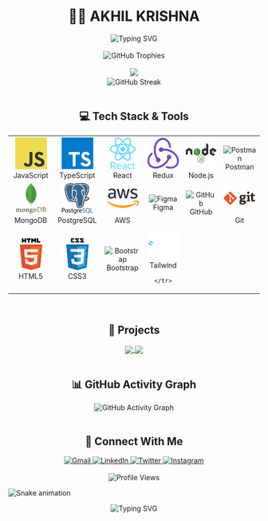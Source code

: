 # <div align="center">👨‍💻 AKHIL KRISHNA</div>

<div align="center">
  <img src="https://readme-typing-svg.herokuapp.com/?lines=MERN+Stack+Developer;Full+Stack+Engineer;Web+Development+Enthusiast&center=true&width=500&height=50&duration=3000&pause=1000" alt="Typing SVG">
</div>

<br>

<div align="center">
  <img src="https://github-profile-trophy.vercel.app/?username=your-github-username&theme=onestar&column=7&margin-w=15&margin-h=15" alt="GitHub Trophies" />
</div>

<br>

<div align="center">
  <a href="https://github.com/your-github-username">
    <img height="180em" src="https://github-readme-stats.vercel.app/api?username=your-github-username&show_icons=true&theme=tokyonight&include_all_commits=true&count_private=true"/>
<!--     <img height="180em" src="https://github-readme-stats.vercel.app/api/top-langs/?username=your-github-username&layout=compact&langs_count=7&theme=tokyonight"/> -->
  </a>
</div>

<div align="center">
  <img src="https://github-readme-streak-stats.herokuapp.com/?user=your-github-username&theme=tokyonight" alt="GitHub Streak" />
</div>

<br>

## <div align="center">💻 Tech Stack & Tools</div>

<div align="center">
  <table>
    <tr>
      <td align="center" width="96">
        <img src="https://raw.githubusercontent.com/devicons/devicon/master/icons/javascript/javascript-original.svg" alt="JavaScript" width="65" height="65" />
        <br>JavaScript
      </td>
      <td align="center" width="96">
        <img src="https://raw.githubusercontent.com/devicons/devicon/master/icons/typescript/typescript-original.svg" alt="TypeScript" width="65" height="65" />
        <br>TypeScript
      </td>
      <td align="center" width="96">
        <img src="https://raw.githubusercontent.com/devicons/devicon/master/icons/react/react-original-wordmark.svg" alt="React" width="65" height="65" />
        <br>React
      </td>
      <td align="center" width="96">
        <img src="https://raw.githubusercontent.com/devicons/devicon/master/icons/redux/redux-original.svg" alt="Redux" width="65" height="65" />
        <br>Redux
      </td>
      <td align="center" width="96">
        <img src="https://raw.githubusercontent.com/devicons/devicon/master/icons/nodejs/nodejs-original-wordmark.svg" alt="Node.js" width="65" height="65" />
        <br>Node.js
      </td>
<td align="center" width="96">
        <img src="https://www.vectorlogo.zone/logos/getpostman/getpostman-icon.svg" alt="Postman" width="65" height="65" />
        <br>Postman
      </td>
    </tr>
    <tr>
      <td align="center" width="96">
        <img src="https://raw.githubusercontent.com/devicons/devicon/master/icons/mongodb/mongodb-original-wordmark.svg" alt="MongoDB" width="65" height="65" />
        <br>MongoDB
      </td>
      <td align="center" width="96">
        <img src="https://raw.githubusercontent.com/devicons/devicon/master/icons/postgresql/postgresql-original-wordmark.svg" alt="PostgreSQL" width="65" height="65" />
        <br>PostgreSQL
      </td>
      <td align="center" width="96">
        <img src="https://raw.githubusercontent.com/devicons/devicon/master/icons/amazonwebservices/amazonwebservices-original-wordmark.svg" alt="AWS" width="65" height="65" />
        <br>AWS
      </td>
      <td align="center" width="96">
        <img src="https://www.vectorlogo.zone/logos/figma/figma-icon.svg" alt="Figma" width="65" height="65" />
        <br>Figma
      </td>
      <td align="center" width="96">
        <img src="https://github.githubassets.com/assets/GitHub-Mark-ea2971cee799.png" alt="GitHub" width="65" height="65" />
        <br>GitHub
      </td>
      <td align="center" width="96">
        <img src="https://raw.githubusercontent.com/devicons/devicon/master/icons/git/git-original-wordmark.svg" alt="Git" width="65" height="65" />
        <br>Git
      </td>
    </tr>
    <tr>
      <td align="center" width="96">
        <img src="https://raw.githubusercontent.com/devicons/devicon/master/icons/html5/html5-original-wordmark.svg" alt="HTML5" width="65" height="65" />
        <br>HTML5
      </td>
      <td align="center" width="96">
        <img src="https://raw.githubusercontent.com/devicons/devicon/master/icons/css3/css3-original-wordmark.svg" alt="CSS3" width="65" height="65" />
        <br>CSS3
      </td>
      <td align="center" width="96">
        <img src="https://getbootstrap.com/docs/5.3/assets/brand/bootstrap-logo-shadow.png" alt="Bootstrap" width="65" height="65" />
        <br>Bootstrap
      </td>
      <td align="center" width="96">
        <img src="https://raw.githubusercontent.com/devicons/devicon/master/icons/tailwindcss/tailwindcss-original-wordmark.svg" alt="Tailwind" width="65" height="65" />
        <br>Tailwind
<!--       </td>
      <td align="center" width="96">
        <img src="https://raw.githubusercontent.com/devicons/devicon/master/icons/docker/docker-original-wordmark.svg" alt="Docker" width="65" height="65" />
        <br>Docker
      </td> -->
      
    </tr>
  </table>
</div>

<br>

## <div align="center">🚀 Projects</div>

<div align="center">
  <a href="https://github.com/your-github-username/project1">
    <img align="center" src="https://github-readme-stats.vercel.app/api/pin/?username=your-github-username&repo=project1&theme=tokyonight" />
  </a>
  <a href="https://github.com/your-github-username/project2">
    <img align="center" src="https://github-readme-stats.vercel.app/api/pin/?username=your-github-username&repo=project2&theme=tokyonight" />
  </a>
</div>

<br>

## <div align="center">📊 GitHub Activity Graph</div>

<div align="center">
  <img src="https://github-readme-activity-graph.vercel.app/graph?username=your-github-username&theme=tokyo-night" alt="GitHub Activity Graph">
</div>

<br>

## <div align="center">🔗 Connect With Me</div>

<div align="center">
  <a href="mailto:akhilkrishna2400@gmail.com">
    <img src="https://img.shields.io/badge/Gmail-D14836?style=for-the-badge&logo=gmail&logoColor=white" alt="Gmail"/>
  </a>
  <a href="https://www.linkedin.com/in/akhil-krishna-81a45831b/">
    <img src="https://img.shields.io/badge/LinkedIn-0077B5?style=for-the-badge&logo=linkedin&logoColor=white" alt="LinkedIn"/>
  </a>
  <a href="https://twitter.com/your-twitter">
    <img src="https://img.shields.io/badge/Twitter-1DA1F2?style=for-the-badge&logo=twitter&logoColor=white" alt="Twitter"/>
  </a>
  <a href="https://www.instagram.com/your-instagram">
    <img src="https://img.shields.io/badge/Instagram-E4405F?style=for-the-badge&logo=instagram&logoColor=white" alt="Instagram"/>
  </a>
</div>

<br>

<div align="center">
  <img src="https://komarev.com/ghpvc/?username=your-github-username&label=Profile%20Views&color=0e75b6&style=flat" alt="Profile Views" />
</div>

<!-- Snake animation -->
![Snake animation](https://github.com/your-github-username/your-github-username/blob/output/github-contribution-grid-snake.svg)

<div align="center">
  <img src="https://readme-typing-svg.herokuapp.com/?lines=Thanks+for+visiting!;Let's+build+something+amazing+together!&center=true&width=500&height=50&color=f75c7e&vCenter=true&size=20&pause=1000" alt="Typing SVG">
</div>
